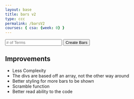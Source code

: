 ```yaml
---
layout: base
title: bars v2
type: ccc
permalink: /barsV2
courses: { csa: {week: 0} }
---
```


<style>
    .sort-container {
        display: flex;
        justify-content: center;
        align-items: flex-end;
        height: auto;
        background-color: #f0f0f0;
    }
    .bar {
        width: 50px;
        background-color: #3498db;
        margin: 0 2px;
    }
    .created {
        padding-top: 20px;
    }
</style>

<div id="contain" class="sort-container"></div>
<input id="terms" type="number" placeholder="# of Terms" min="2" max="">
<button onclick="arrayCreate()">Create Bars</button>

## Improvements
- Less Complexity
- The divs are based off an array, not the other way around
- Better styling for more bars to be shown
- Scramble function
- Better read ability to the code

<script>
    function arrayCreate() {
        var barArray = [];
        let num = parseInt(document.getElementById("terms").value);
        let i = 1;
        while (i <= num) {
            barArray.push(i);
            i++;
        }
        console.log(barArray);
        createBar(barArray);
        scramble(barArray);
    }

    function createBar(list) {
        const container = document.getElementById("contain");
        container.className = "sort-container created";
        container.innerHTML = ''; // Clear existing bars

        list.forEach(value => {
            const bar = document.createElement("div");
            bar.className = "bar";
            bar.style.height = value * 10 + "px"; 
            container.appendChild(bar);
        });
    }

    //swapping two elements in array, praise stack overflow
    const swapElements = (array, index1, index2) => {
        let temp = array[index1];
        array[index1] = array[index2];
        array[index2] = temp;
    };

    function scramble(list) {
        const container = document.getElementById("contain");

        for (let i = 0; i < list.length; i++) {
            // Generate two random indices
            let random1 = Math.floor(Math.random() * list.length);
            let random2 = Math.floor(Math.random() * list.length);

            // Swap elements at random indices
            swapElements(list, random1, random2);
        }

        container.className = "sort-container";
        createBar(list);
    }
</script>